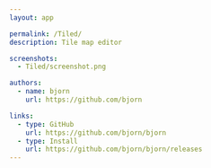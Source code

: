 ```yaml
---
layout: app

permalink: /Tiled/
description: Tile map editor

screenshots:
  - Tiled/screenshot.png

authors:
  - name: bjorn
    url: https://github.com/bjorn

links:
  - type: GitHub
    url: https://github.com/bjorn/bjorn
  - type: Install
    url: https://github.com/bjorn/bjorn/releases
---
```

